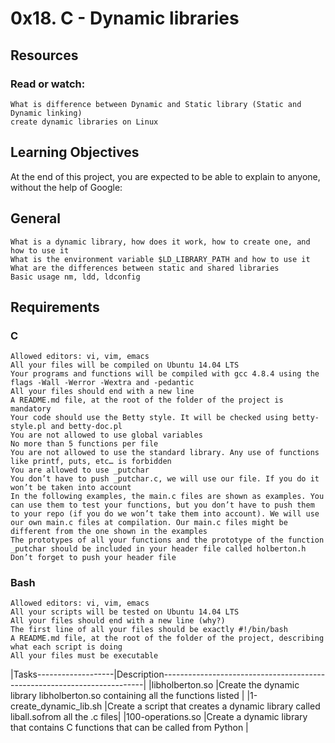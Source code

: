 # 0x18. C - Dynamic libraries

## Resources

### Read or watch:


    What is difference between Dynamic and Static library (Static and Dynamic linking)
    create dynamic libraries on Linux

## Learning Objectives

At the end of this project, you are expected to be able to explain to anyone, without the help of Google:

## General


    What is a dynamic library, how does it work, how to create one, and how to use it
    What is the environment variable $LD_LIBRARY_PATH and how to use it
    What are the differences between static and shared libraries
    Basic usage nm, ldd, ldconfig

## Requirements

### C


    Allowed editors: vi, vim, emacs
    All your files will be compiled on Ubuntu 14.04 LTS
    Your programs and functions will be compiled with gcc 4.8.4 using the flags -Wall -Werror -Wextra and -pedantic
    All your files should end with a new line
    A README.md file, at the root of the folder of the project is mandatory
    Your code should use the Betty style. It will be checked using betty-style.pl and betty-doc.pl
    You are not allowed to use global variables
    No more than 5 functions per file
    You are not allowed to use the standard library. Any use of functions like printf, puts, etc… is forbidden
    You are allowed to use _putchar
    You don’t have to push _putchar.c, we will use our file. If you do it won’t be taken into account
    In the following examples, the main.c files are shown as examples. You can use them to test your functions, but you don’t have to push them to your repo (if you do we won’t take them into account). We will use our own main.c files at compilation. Our main.c files might be different from the one shown in the examples
    The prototypes of all your functions and the prototype of the function _putchar should be included in your header file called holberton.h
    Don’t forget to push your header file

### Bash


    Allowed editors: vi, vim, emacs
    All your scripts will be tested on Ubuntu 14.04 LTS
    All your files should end with a new line (why?)
    The first line of all your files should be exactly #!/bin/bash
    A README.md file, at the root of the folder of the project, describing what each script is doing
    All your files must be executable

|Tasks-------------------|Description-------------------------------------------------------------------------|
|libholberton.so         |Create the dynamic library libholberton.so containing all the functions listed      |
|1-create_dynamic_lib.sh |Create a script that creates a dynamic library called liball.sofrom all the .c files|
|100-operations.so       |Create a dynamic library that contains C functions that can be called from Python   |